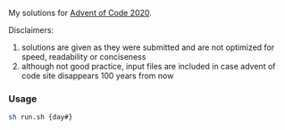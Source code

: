 My solutions for [Advent of Code 2020](https://adventofcode.com/2020).

Disclaimers: 
1. solutions are given as they were submitted and are not optimized for speed, readability or conciseness
2. although not good practice, input files are included in case advent of code site disappears 100 years from now 

### Usage
```bash
sh run.sh {day#}
```
